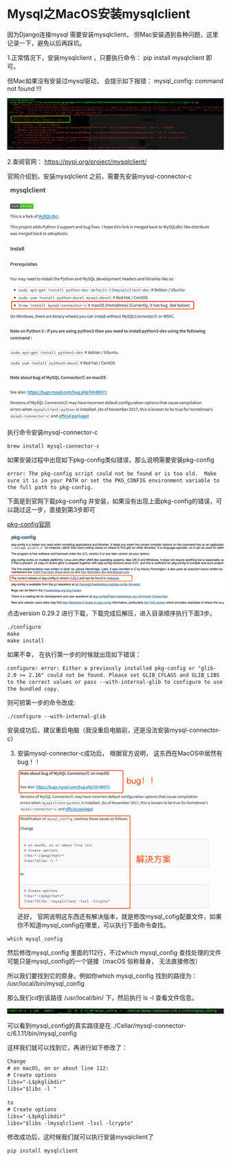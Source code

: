 # Mysql之MacOS安装mysqlclient

因为Django连接mysql 需要安装mysqlclient， 但Mac安装遇到各种问题，这里记录一下，避免以后再踩坑。

1.正常情况下，安装mysqlclient ，只要执行命令： pip install mysqlclient 即可。

但Mac如果没有安装过mysql驱动， 会提示如下报错： mysql_config: command not found !!!

![](./images/mysql_01_01.png)

2.查阅官网： https://pypi.org/project/mysqlclient/

官网介绍到，安装mysqlclient 之前，需要先安装mysql-connector-c

![](./images/mysql_01_02.png)

执行命令安装mysql-connector-c

```
brew install mysql-connector-c
```
如果安装过程中出现如下pkg-config类似错误，那么说明需要安装pkg-config

```
error: The pkg-config script could not be found or is too old.  Make sure it is in your PATH or set the PKG_CONFIG environment variable to the full path to pkg-config.
```
下面是到官网下载pkg-config 并安装，如果没有出现上面pkg-config的错误，可以跳过这一步，直接到第3步即可

[pkg-config官网](https://www.freedesktop.org/wiki/Software/pkg-config/)

![](./images/mysql_01_03.png)
点击version 0.29.2 进行下载，下载完成后解压，进入目录顺序执行下面3步。
```
./configure
make
make install
```
如果不幸， 在执行第一步的时候就出现如下错误：
```
configure: error: Either a previously installed pkg-config or "glib-2.0 >= 2.16" could not be found. Please set GLIB_CFLAGS and GLIB_LIBS to the correct values or pass --with-internal-glib to configure to use the bundled copy.
```
则可把第一步的命令改成:
```
./configure --with-internal-glib
```
安装成功后，建议重启电脑（我没重启电脑前，还是没法安装mysql-connector-c）

3. 安装mysql-connector-c成功后， 根据官方说明， 这东西在MacOS中居然有bug！！
![](./images/mysql_01_04.png)
还好， 官网说明这东西还有解决版本，就是修改mysql_cofig配置文件，如果你不知道mysql_config在哪里，可以执行下面命令查找。
```
which mysql_config
```
然后修改mysql_config 里面的112行，不过which mysql_config 查找处理的文件可能只是mysql_config的一个链接（macOS 俗称替身， 无法直接修改）

所以我们要找到它的原身。例如你which mysql_config 找到的路径为： /usr/local/bin/mysql_config

那么我们cd到该路径 /usr/local/bin/ 下，然后执行 ls -l 查看文件信息。

![](./images/mysql_01_05.png)

可以看到mysql_config的真实路径是在../Cellar/mysql-connector-c/6.1.11/bin/mysql_config

这样我们就可以找到它，再进行如下修改了：
```
Change
# on macOS, on or about line 112:
# Create options
libs="-L$pkglibdir"
libs="$libs -l "
 
to
# Create options
libs="-L$pkglibdir"
libs="$libs -lmysqlclient -lssl -lcrypto"
```
修改成功后，这时候我们就可以执行安装mysqlclient了
```
pip install mysqlclient
```